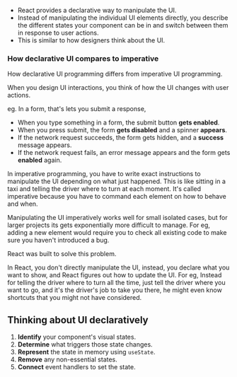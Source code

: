 - React provides a declarative way to manipulate the UI.
- Instead of manipulating the individual UI elements directly, you describe the different states your component can be in and switch between them in response to user actions.
- This is similar to how designers think about the UI.

### How declarative UI compares to imperative
How declarative UI programming differs from imperative UI programming.

When you design UI interactions, you think of how the UI changes with user actions.

eg. In a form, that's lets you submit a response, 
- When you type something in a form, the submit button **gets enabled**.
- When you press submit, the form **gets disabled** and a spinner **appears**.
- If the network request succeeds, the form gets hidden, and a **success** message appears.
- If the network request fails, an error message appears and the form gets **enabled** again.

In imperative programming, you have to write exact instructions to manipulate the UI depending on what just happened.
This is like sitting in a taxi and telling the driver where to turn at each moment. It's called imperative because you have to command each element on how to behave and when.

Manipulating the UI imperatively works well for small isolated cases,
but for larger projects its gets exponentially more difficult to manage.
For eg, adding a new element would require you to check all existing code to make sure you haven't introduced a bug.

React was built to solve this problem.

In React, you don't directly manipulate the UI, 
instead, you declare what you want to show, and React figures out how to update the UI.
For eg, Instead for telling the driver where to turn all the time, just tell the driver where you want to go, and it's the driver's job to take you there, he might even know shortcuts that you might not have considered.

## Thinking about UI declaratively

1. **Identify** your component's visual states.
2. **Determine** what triggers those state changes.
3. **Represent** the state in memory using `useState`.
4. **Remove** any non-essential states.
5. **Connect** event handlers to set the state.